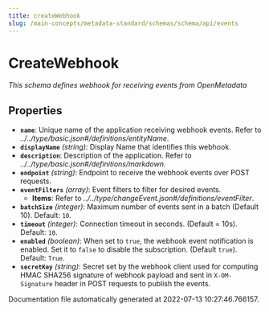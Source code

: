 ```yaml
---
title: createWebhook
slug: /main-concepts/metadata-standard/schemas/schema/api/events
---
```


# CreateWebhook

*This schema defines webhook for receiving events from OpenMetadata*

## Properties

- **`name`**: Unique name of the application receiving webhook events. Refer to *../../type/basic.json#/definitions/entityName*.
- **`displayName`** *(string)*: Display Name that identifies this webhook.
- **`description`**: Description of the application. Refer to *../../type/basic.json#/definitions/markdown*.
- **`endpoint`** *(string)*: Endpoint to receive the webhook events over POST requests.
- **`eventFilters`** *(array)*: Event filters to filter for desired events.
  - **Items**: Refer to *../../type/changeEvent.json#/definitions/eventFilter*.
- **`batchSize`** *(integer)*: Maximum number of events sent in a batch (Default 10). Default: `10`.
- **`timeout`** *(integer)*: Connection timeout in seconds. (Default = 10s). Default: `10`.
- **`enabled`** *(boolean)*: When set to `true`, the webhook event notification is enabled. Set it to `false` to disable the subscription. (Default `true`). Default: `True`.
- **`secretKey`** *(string)*: Secret set by the webhook client used for computing HMAC SHA256 signature of webhook payload and sent in `X-OM-Signature` header in POST requests to publish the events.


Documentation file automatically generated at 2022-07-13 10:27:46.766157.
